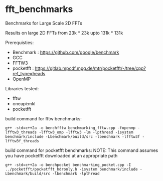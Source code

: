 # fft_benchmarks
Benchmarks for Large Scale 2D FFTs


Results on large 2D FFTs from 23k * 23k upto 131k * 131k

Prerequisties:
- Benchmark : https://github.com/google/benchmark
- GCC
- FFTW3
- pocketfft : https://gitlab.mpcdf.mpg.de/mtr/pocketfft/-/tree/cpp?ref_type=heads
- OpenMP

Libraries tested:
- fftw
- oneapi:mkl
- pocketfft

build command for fftw benchmarks:
```
g++ -std=c++2a -o benchfftw benchmarking_fftw.cpp -fopenmp -lfftw3_threads -lfftw3_omp -lfftw3 -lm -lpthread -isystem benchmark/include -Lbenchmark/build/src -lbenchmark -lfftw3f -lfftw3f_threads

```

build command for pocketfft benchmarks:
NOTE: This command assumes you have pocketfft downloaded at an appropriate path

```
g++ -std=c++2a -o benchpocket benchmarking_pocket.cpp -I ../pocketfft/pocketfft_hdronly.h -isystem benchmark/include -Lbenchmark/build/src -lbenchmark -lpthread

```



